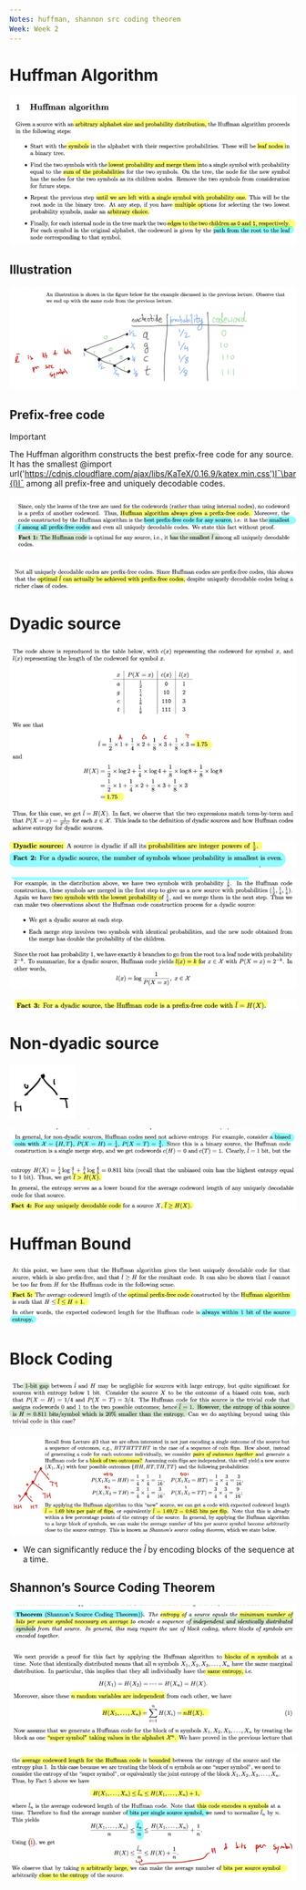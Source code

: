 ```yaml
---
Notes: huffman, shannon src coding theorem
Week: Week 2
---
```

# Huffman Algorithm

![Untitled 40.png](attachments/Untitled%2040.png)

## Illustration

![Untitled 1 7.png](attachments/Untitled%201%207.png)

## Prefix-free code

> [!important]  
> The Huffman algorithm constructs the best prefix-free code for any source. It has the smallest @import url('https://cdnjs.cloudflare.com/ajax/libs/KaTeX/0.16.9/katex.min.css')lˉ\bar{l}lˉ﻿ among all prefix-free and uniquely decodable codes.  

![Untitled 2 8.png](attachments/Untitled%202%208.png)

![Untitled 3 8.png](attachments/Untitled%203%208.png)

# Dyadic source

![Untitled 4 7.png](attachments/Untitled%204%207.png)

![Untitled 5 7.png](attachments/Untitled%205%207.png)

![Untitled 6 7.png](attachments/Untitled%206%207.png)

![Untitled 7 7.png](attachments/Untitled%207%207.png)

# Non-dyadic source

![Untitled 8 7.png](attachments/Untitled%208%207.png)

![Untitled 9 7.png](attachments/Untitled%209%207.png)

![Untitled 10 7.png](attachments/Untitled%2010%207.png)

# Huffman Bound

![Untitled 11 7.png](attachments/Untitled%2011%207.png)

# Block Coding

![Untitled 12 7.png](attachments/Untitled%2012%207.png)

![Untitled 13 6.png](attachments/Untitled%2013%206.png)

- We can significantly reduce the $\bar{l}$﻿ by encoding blocks of the sequence at a time.

## Shannon’s Source Coding Theorem

![Untitled 14 6.png](attachments/Untitled%2014%206.png)

![Untitled 15 6.png](attachments/Untitled%2015%206.png)

![Untitled 16 6.png](attachments/Untitled%2016%206.png)